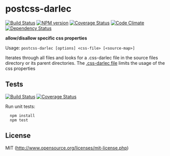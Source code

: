 # postcss-darlec

[![Build Status](https://travis-ci.org/jantimon/postcss-darlec.svg)](https://travis-ci.org/jantimon/postcss-darlec)
[![NPM version](https://badge.fury.io/js/postcss-darlec.svg)](http://badge.fury.io/js/postcss-darlec)
[![Coverage Status](https://coveralls.io/repos/jantimon/postcss-darlec/badge.png)](https://coveralls.io/r/jantimon/postcss-darlec)
[![Code Climate](https://codeclimate.com/github/jantimon/postcss-darlec/badges/gpa.svg)](https://codeclimate.com/github/jantimon/postcss-darlec)
[![Dependency Status](https://david-dm.org/jantimon/postcss-darlec.png)](https://david-dm.org/jantimon/postcss-darlec)

**allow/disallow specific css properties**

Usage: `postcss-darlec [options] <css-file> [<source-map>]`

Iterates through all files and looks for a .css-darlec file in the source files directory or its parent directories.
The [.css-darlec file](https://github.com/jantimon/postcss-darlec/tree/master/test/fixtures/.cssdarlec) limits the usage of the css properties

## Tests

[![Build Status](https://secure.travis-ci.org/jantimon/html-tpl-loader.svg?branch=master)](http://travis-ci.org/jantimon/html-tpl-loader)
[![Coverage Status](https://coveralls.io/repos/jantimon/postcss-darlec/badge.png)](https://coveralls.io/r/jantimon/postcss-darlec)

Run unit tests:

```
  npm install
  npm test
```

## License

MIT (http://www.opensource.org/licenses/mit-license.php)


